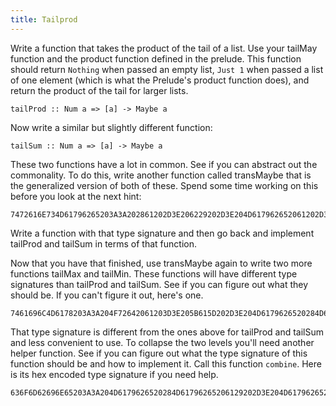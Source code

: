 ```yaml
---
title: Tailprod
---
```


Write a function that takes the product of the tail of a list.  Use your
tailMay function and the product function defined in the prelude.  This
function should return `Nothing` when passed an empty list,  `Just 1` when
passed a list of one element (which is what the Prelude's product function
does), and return the product of the tail for larger lists.

    tailProd :: Num a => [a] -> Maybe a

Now write a similar but slightly different function:

    tailSum :: Num a => [a] -> Maybe a

These two functions have a lot in common.  See if you can abstract out the
commonality.  To do this, write another function called transMaybe that is the
generalized version of both of these.  Spend some time working on this before
you look at the next hint:

    7472616E734D61796265203A3A202861202D3E206229202D3E204D617962652061202D3E204D617962652062

Write a function with that type signature and then go back and implement
tailProd and tailSum in terms of that function.

Now that you have that finished, use transMaybe again to write two more
functions tailMax and tailMin. These functions will have different type
signatures than tailProd and tailSum. See if you can figure out what they should
be. If you can't figure it out, here's one.

    7461696C4D6178203A3A204F72642061203D3E205B615D202D3E204D6179626520284D61796265206129

That type signature is different from the ones above for tailProd and tailSum
and less convenient to use. To collapse the two levels you'll need another
helper function. See if you can figure out what the type signature of this
function should be and how to implement it. Call this function `combine`. Here
is its hex encoded type signature if you need help.

    636F6D62696E65203A3A204D6179626520284D61796265206129202D3E204D617962652061

